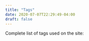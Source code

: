 ```yaml
---
title: "Tags"
date: 2020-07-07T22:29:49-04:00
draft: false
---
```


Complete list of tags used on the site:
